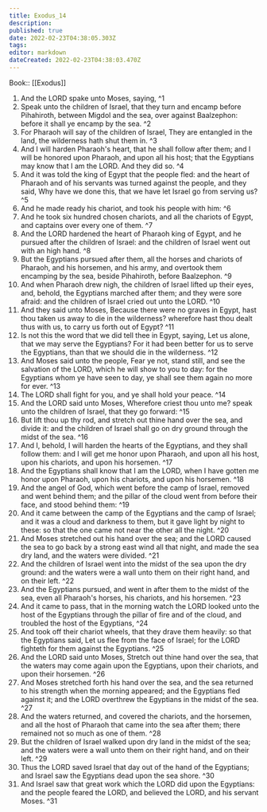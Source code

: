 ```yaml
---
title: Exodus_14
description: 
published: true
date: 2022-02-23T04:38:05.303Z
tags: 
editor: markdown
dateCreated: 2022-02-23T04:38:03.470Z
---
```


 Book:: [[Exodus]]
 1. And the LORD spake unto Moses, saying, ^1
 2. Speak unto the children of Israel, that they turn and encamp before Pihahiroth, between Migdol and the sea, over against Baalzephon: before it shall ye encamp by the sea. ^2
 3. For Pharaoh will say of the children of Israel, They are entangled in the land, the wilderness hath shut them in. ^3
 4. And I will harden Pharaoh's heart, that he shall follow after them; and I will be honored upon Pharaoh, and upon all his host; that the Egyptians may know that I am the LORD. And they did so. ^4
 5. And it was told the king of Egypt that the people fled: and the heart of Pharaoh and of his servants was turned against the people, and they said, Why have we done this, that we have let Israel go from serving us? ^5
 6. And he made ready his chariot, and took his people with him: ^6
 7. And he took six hundred chosen chariots, and all the chariots of Egypt, and captains over every one of them. ^7
 8. And the LORD hardened the heart of Pharaoh king of Egypt, and he pursued after the children of Israel: and the children of Israel went out with an high hand. ^8
 9. But the Egyptians pursued after them, all the horses and chariots of Pharaoh, and his horsemen, and his army, and overtook them encamping by the sea, beside Pihahiroth, before Baalzephon. ^9
 10. And when Pharaoh drew nigh, the children of Israel lifted up their eyes, and, behold, the Egyptians marched after them; and they were sore afraid: and the children of Israel cried out unto the LORD. ^10
 11. And they said unto Moses, Because there were no graves in Egypt, hast thou taken us away to die in the wilderness? wherefore hast thou dealt thus with us, to carry us forth out of Egypt? ^11
 12. Is not this the word that we did tell thee in Egypt, saying, Let us alone, that we may serve the Egyptians? For it had been better for us to serve the Egyptians, than that we should die in the wilderness. ^12
 13. And Moses said unto the people, Fear ye not, stand still, and see the salvation of the LORD, which he will show to you to day: for the Egyptians whom ye have seen to day, ye shall see them again no more for ever. ^13
 14. The LORD shall fight for you, and ye shall hold your peace. ^14
 15. And the LORD said unto Moses, Wherefore criest thou unto me? speak unto the children of Israel, that they go forward: ^15
 16. But lift thou up thy rod, and stretch out thine hand over the sea, and divide it: and the children of Israel shall go on dry ground through the midst of the sea. ^16
 17. And I, behold, I will harden the hearts of the Egyptians, and they shall follow them: and I will get me honor upon Pharaoh, and upon all his host, upon his chariots, and upon his horsemen. ^17
 18. And the Egyptians shall know that I am the LORD, when I have gotten me honor upon Pharaoh, upon his chariots, and upon his horsemen. ^18
 19. And the angel of God, which went before the camp of Israel, removed and went behind them; and the pillar of the cloud went from before their face, and stood behind them: ^19
 20. And it came between the camp of the Egyptians and the camp of Israel; and it was a cloud and darkness to them, but it gave light by night to these: so that the one came not near the other all the night. ^20
 21. And Moses stretched out his hand over the sea; and the LORD caused the sea to go back by a strong east wind all that night, and made the sea dry land, and the waters were divided. ^21
 22. And the children of Israel went into the midst of the sea upon the dry ground: and the waters were a wall unto them on their right hand, and on their left. ^22
 23. And the Egyptians pursued, and went in after them to the midst of the sea, even all Pharaoh's horses, his chariots, and his horsemen. ^23
 24. And it came to pass, that in the morning watch the LORD looked unto the host of the Egyptians through the pillar of fire and of the cloud, and troubled the host of the Egyptians, ^24
 25. And took off their chariot wheels, that they drave them heavily: so that the Egyptians said, Let us flee from the face of Israel; for the LORD fighteth for them against the Egyptians. ^25
 26. And the LORD said unto Moses, Stretch out thine hand over the sea, that the waters may come again upon the Egyptians, upon their chariots, and upon their horsemen. ^26
 27. And Moses stretched forth his hand over the sea, and the sea returned to his strength when the morning appeared; and the Egyptians fled against it; and the LORD overthrew the Egyptians in the midst of the sea. ^27
 28. And the waters returned, and covered the chariots, and the horsemen, and all the host of Pharaoh that came into the sea after them; there remained not so much as one of them. ^28
 29. But the children of Israel walked upon dry land in the midst of the sea; and the waters were a wall unto them on their right hand, and on their left. ^29
 30. Thus the LORD saved Israel that day out of the hand of the Egyptians; and Israel saw the Egyptians dead upon the sea shore. ^30
 31. And Israel saw that great work which the LORD did upon the Egyptians: and the people feared the LORD, and believed the LORD, and his servant Moses. ^31
